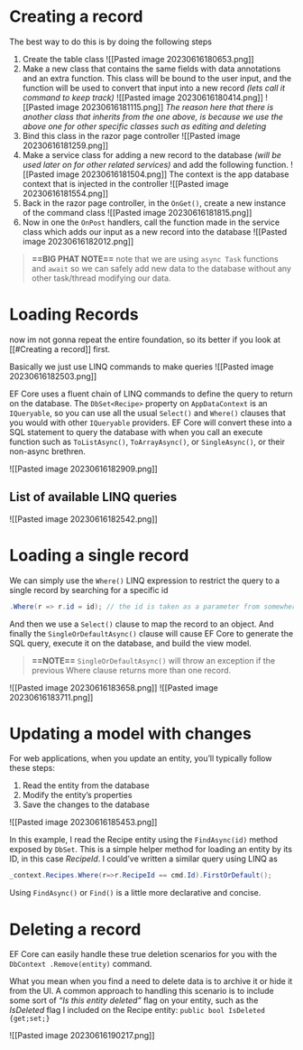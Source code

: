 # Creating a record
The best way to do this is by doing the following steps
1. Create the table class
   ![[Pasted image 20230616180653.png]]
2. Make a new class that contains the same fields with data annotations and an extra function. This class will be bound to the user input, and the function will be used to convert that input into a new record *(lets call it command to keep track)*
   ![[Pasted image 20230616180414.png]]
   ![[Pasted image 20230616181115.png]]
   *The reason here that there is another class that inherits from the one above, is because we use the above one for other specific classes such as editing and deleting*
3. Bind this class in the razor page controller
   ![[Pasted image 20230616181259.png]]
4. Make a service class for adding a new record to the database *(will be used later on for other related services)* and add the following function.
   ![[Pasted image 20230616181504.png]]
   The context is the app database context that is injected in the controller
   ![[Pasted image 20230616181554.png]]
5. Back in the razor page controller, in the `OnGet()`, create a new instance of the command class
   ![[Pasted image 20230616181815.png]]
6. Now in one the `OnPost` handlers, call the function made in the service class which adds our input as a new record into the database
   ![[Pasted image 20230616182012.png]]

> **==BIG PHAT NOTE==** note that we are using `async Task` functions and `await` so we can safely add new data to the database without any other task/thread modifying our data. 

# Loading Records
now im not gonna repeat the entire foundation, so its better if you look at [[#Creating a record]] first.

Basically we just use LINQ commands to make queries
![[Pasted image 20230616182503.png]]

EF Core uses a fluent chain of LINQ commands to define the query to return on the database.
The `DbSet<Recipe>` property on `AppDataContext` is an `IQueryable`, so you can use all the
usual `Select()` and `Where()` clauses that you would with other `IQueryable` providers. EF Core
will convert these into a SQL statement to query the database with when you call an execute
function such as `ToListAsync()`, `ToArrayAsync()`, or `SingleAsync()`, or their non-async
brethren.

![[Pasted image 20230616182909.png]]

## List of available LINQ queries
![[Pasted image 20230616182542.png]]


# Loading a single record
We can simply use the `Where()` LINQ expression to restrict the query to a single record by searching for a specific id
```cs
.Where(r => r.id = id); // the id is taken as a parameter from somewhere
```

And then we use a `Select()` clause to map the record to an object. And finally the `SingleOrDefaultAsync()` clause will cause EF Core to generate the SQL query, execute it on
the database, and build the view model.

> **==NOTE==** `SingleOrDefaultAsync()` will throw an exception if the previous Where clause returns more than one record.

![[Pasted image 20230616183658.png]]
![[Pasted image 20230616183711.png]]


# Updating a model with changes
For web applications, when you update an entity, you’ll typically follow these steps:
1. Read the entity from the database
2. Modify the entity’s properties
3. Save the changes to the database

![[Pasted image 20230616185453.png]]

In this example, I read the Recipe entity using the `FindAsync(id)` method exposed by `DbSet`.
This is a simple helper method for loading an entity by its ID, in this case *RecipeId*. I could’ve
written a similar query using LINQ as
```cs
_context.Recipes.Where(r=>r.RecipeId == cmd.Id).FirstOrDefault();
```
Using `FindAsync()` or `Find()` is a little more declarative and concise.

# Deleting a record
EF Core can easily handle these true deletion scenarios for you with the `DbContext .Remove(entity)` command.

What you mean when you find a need to delete data is to archive it or hide it from the UI.
A common approach to handling this scenario is to include some sort of *“Is this entity deleted”* flag on your entity, such as the *IsDeleted* flag I included on the Recipe entity: `public bool IsDeleted {get;set;}`

![[Pasted image 20230616190217.png]]

